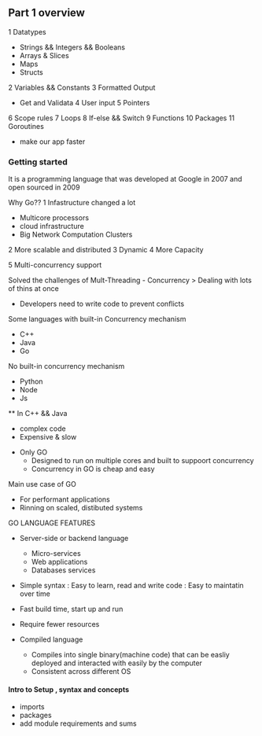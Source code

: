 Part 1 overview
--------------
 
1 Datatypes
  - Strings && Integers && Booleans
  - Arrays & Slices
  - Maps 
  - Structs
  
2 Variables && Constants
3 Formatted Output
  - Get and Validata
4 User input
5 Pointers

6 Scope rules
7 Loops
8 If-else && Switch 
9 Functions
10 Packages
11 Goroutines
   - make our app faster

### Getting started
It is a programming language that was developed at Google in 2007 and open sourced in 2009

Why Go??
 1 Infastructure changed a lot
   - Multicore processors
   - cloud infrastructure
   - Big Network Computation Clusters

2 More scalable and distributed
3 Dynamic
4 More Capacity

5 Multi-concurrency support

Solved the challenges of Mult-Threading - Concurrency > Dealing with lots of thins at once
  
  - Developers need to write code to prevent conflicts

Some languages with built-in Concurrency mechanism
 - C++
 - Java
 - Go

No built-in concurrency mechanism
 - Python
 - Node
 - Js

** In C++ && Java
  - complex code
  - Expensive & slow

* Only GO 
  - Designed to run on multiple cores and built to suppoort concurrency
  - Concurrency in GO is cheap and easy
  
Main use case of GO
 - For performant applications
 - Rinning on scaled, distibuted systems


GO LANGUAGE FEATURES
 - Server-side or backend language
   * Micro-services
   * Web applications
   * Databases services


 - Simple syntax : Easy to learn, read and write code : Easy to maintatin over time

 - Fast build time, start up and run
 - Require fewer resources
 - Compiled language    
   * Compiles into single binary(machine code) that can be easliy deployed and interacted with easily by the computer
   * Consistent across different OS

#### Intro to Setup , syntax and concepts
 - imports
 - packages
 - add module requirements and sums


